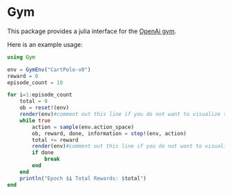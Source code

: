# Gym

This package provides a julia interface for the [OpenAi gym](https://github.com/openai/gym).

Here is an example usage:
```julia
using Gym

env = GymEnv("CartPole-v0")
reward = 0
episode_count = 10

for i=1:episode_count
    total = 0
    ob = reset!(env)
    render(env)#comment out this line if you do not want to visualize the environment
    while true
        action = sample(env.action_space)
        ob, reward, done, information = step!(env, action)
        total += reward
        render(env)#comment out this line if you do not want to visualize the environment
        if done
            break
        end
    end
    println("Epoch $i Total Rewards: $total")
end
```
